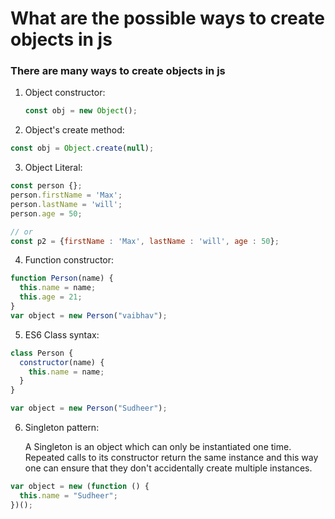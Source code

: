 # What are the possible ways to create objects in js

### There are many ways to create objects in js

1. Object constructor:

   ```js
   const obj = new Object();
   ```

2. Object's create method:

```js
const obj = Object.create(null);
```

3. Object Literal:

```js
const person {};
person.firstName = 'Max';
person.lastName = 'will';
person.age = 50;

// or
const p2 = {firstName : 'Max', lastName : 'will', age : 50};
```

4. Function constructor:

```js
function Person(name) {
  this.name = name;
  this.age = 21;
}
var object = new Person("vaibhav");
```

5. ES6 Class syntax:

```js
class Person {
  constructor(name) {
    this.name = name;
  }
}

var object = new Person("Sudheer");
```

6. Singleton pattern:

   A Singleton is an object which can only be instantiated one time. Repeated calls to its constructor return the same instance and this way one can ensure that they don't accidentally create multiple instances.

```js
var object = new (function () {
  this.name = "Sudheer";
})();
```
